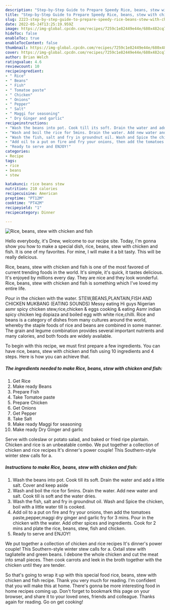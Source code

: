 ```yaml
---
description: "Step-by-Step Guide to Prepare Speedy Rice, beans, stew with chicken and fish"
title: "Step-by-Step Guide to Prepare Speedy Rice, beans, stew with chicken and fish"
slug: 2223-step-by-step-guide-to-prepare-speedy-rice-beans-stew-with-chicken-and-fish
date: 2022-05-24T13:25:19.959Z
image: https://img-global.cpcdn.com/recipes/7259c1e82449e44e/680x482cq70/rice-beans-stew-with-chicken-and-fish-recipe-main-photo.jpg
hideToc: false
enableToc: true
enableTocContent: false
thumbnail: https://img-global.cpcdn.com/recipes/7259c1e82449e44e/680x482cq70/rice-beans-stew-with-chicken-and-fish-recipe-main-photo.jpg
cover: https://img-global.cpcdn.com/recipes/7259c1e82449e44e/680x482cq70/rice-beans-stew-with-chicken-and-fish-recipe-main-photo.jpg
author: Brian Welch
ratingvalue: 4.6
reviewcount: 10
recipeingredient:
- " Rice"
- " Beans"
- " Fish"
- " Tomatoe paste"
- " Chicken"
- " Onions"
- " Pepper"
- " Salt"
- " Maggi for seasoning"
- " Dry Ginger and garlic"
recipeinstructions:
- "Wash the beans into pot. Cook till its soft. Drain the water and add a little salt. Cover and keep aside"
- "Wash and boil the rice for 5mins. Drain the water. Add new water and salt. Cook till is soft and the water dries."
- "Wash the fish, salt and fry in groundnut oil. Wash and Spice the chicken, boil with a little water till is cooked."
- "Add oil to a put on fire and fry your onions, then add the tomatoes paste,pepper,maggi dry ginger and garlic fry for 3 mins. Pour in the chicken with the water. Add other spices and ingredients. Cook for 2 mins and plate the rice, beans, stew, fish and chicken."
- "Ready to serve and ENJOY!"
categories:
- Recipe
tags:
- rice
- beans
- stew

katakunci: rice beans stew 
nutrition: 210 calories
recipecuisine: American
preptime: "PT12M"
cooktime: "PT42M"
recipeyield: "1"
recipecategory: Dinner

---
```



![Rice, beans, stew with chicken and fish](https://img-global.cpcdn.com/recipes/7259c1e82449e44e/680x482cq70/rice-beans-stew-with-chicken-and-fish-recipe-main-photo.jpg)

Hello everybody, it's Drew, welcome to our recipe site. Today, I'm gonna show you how to make a special dish, rice, beans, stew with chicken and fish. It is one of my favorites. For mine, I will make it a bit tasty. This will be really delicious.

Rice, beans, stew with chicken and fish is one of the most favored of current trending foods in the world. It's simple, it's quick, it tastes delicious. It's enjoyed by millions every day. They are nice and they look wonderful. Rice, beans, stew with chicken and fish is something which I've loved my entire life.

Pour in the chicken with the water. STEW,BEANS,PLANTAIN,FISH AND CHICKEN MUKBANG (EATING SOUNDS) Messy eating Hi guys Nigerian asmr spicy chicken stew,rice,chicken &amp; eggs cooking &amp; eating Asmr indian spicy chicken leg dopiaza and boiled egg with white rice,chilli. Rice and beans is a category of dishes from many cultures around the world, whereby the staple foods of rice and beans are combined in some manner. The grain and legume combination provides several important nutrients and many calories, and both foods are widely available.


To begin with this recipe, we must first prepare a few ingredients. You can have rice, beans, stew with chicken and fish using 10 ingredients and 4 steps. Here is how you can achieve that.

<!--inarticleads1-->

##### The ingredients needed to make Rice, beans, stew with chicken and fish:

1. Get  Rice
1. Make ready  Beans
1. Prepare  Fish
1. Take  Tomatoe paste
1. Prepare  Chicken
1. Get  Onions
1. Get  Pepper
1. Take  Salt
1. Make ready  Maggi for seasoning
1. Make ready  Dry Ginger and garlic


Serve with coleslaw or potato salad, and baked or fried ripe plantain. Chicken and rice is an unbeatable combo. We put together a collection of chicken and rice recipes It&#39;s dinner&#39;s power couple! This Southern-style winter stew calls for a. 

<!--inarticleads2-->

##### Instructions to make Rice, beans, stew with chicken and fish:

1. Wash the beans into pot. Cook till its soft. Drain the water and add a little salt. Cover and keep aside
1. Wash and boil the rice for 5mins. Drain the water. Add new water and salt. Cook till is soft and the water dries.
1. Wash the fish, salt and fry in groundnut oil. Wash and Spice the chicken, boil with a little water till is cooked.
1. Add oil to a put on fire and fry your onions, then add the tomatoes paste,pepper,maggi dry ginger and garlic fry for 3 mins. Pour in the chicken with the water. Add other spices and ingredients. Cook for 2 mins and plate the rice, beans, stew, fish and chicken.
1. Ready to serve and ENJOY!

We put together a collection of chicken and rice recipes It&#39;s dinner&#39;s power couple! This Southern-style winter stew calls for a. Oxtail stew with tagliatelle and green beans. I debone the whole chicken and cut the meat into small pieces. Then cook carrots and leek in the broth together with the chicken until they are tender. 

So that's going to wrap it up with this special food rice, beans, stew with chicken and fish recipe. Thank you very much for reading. I'm confident that you will make this at home. There's gonna be more interesting food in home recipes coming up. Don't forget to bookmark this page on your browser, and share it to your loved ones, friends and colleague. Thanks again for reading. Go on get cooking!
